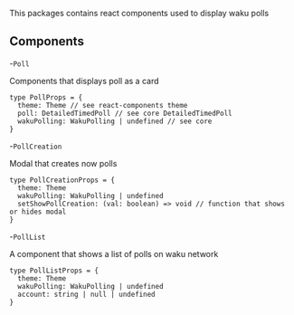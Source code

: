 This packages contains react components used to display waku polls

## Components

-`Poll` 

Components that displays poll as a card

```
type PollProps = {
  theme: Theme // see react-components theme
  poll: DetailedTimedPoll // see core DetailedTimedPoll
  wakuPolling: WakuPolling | undefined // see core
}
```

-`PollCreation`

Modal that creates now polls

```
type PollCreationProps = {
  theme: Theme
  wakuPolling: WakuPolling | undefined
  setShowPollCreation: (val: boolean) => void // function that shows or hides modal
}
```

-`PollList`

A component that shows a list of polls on waku network

```
type PollListProps = {
  theme: Theme
  wakuPolling: WakuPolling | undefined
  account: string | null | undefined
}
```